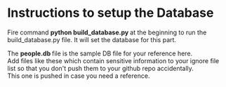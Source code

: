 # Instructions to setup the Database

<p> Fire command <b> python build_database.py </b> at the beginning to run the build_database.py file. 
  It will set the database for this part.
</p>

<p> The <b> people.db </b> file is the sample DB file for your reference here. </br>
Add files like these which contain sensitive information to your ignore file list so that you don't push them to your github repo accidentally. </br>
This one is pushed in case you need a reference.
